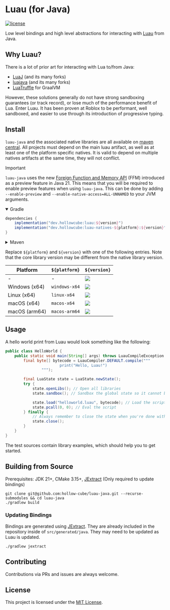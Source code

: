 # Luau (for Java)

[![license](https://img.shields.io/github/license/hollow-cube/luau-java.svg)](LICENSE)

Low level bindings and high level abstractions for interacting with [Luau](https://luau-lang.org) from Java.

## Why Luau?

There is a lot of prior art for interacting with Lua to/from Java:

* [LuaJ](https://github.com/luaj/luaj) (and its many forks)
* [luajava](https://github.com/jasonsantos/luajava) (and its many forks)
* [LuaTruffle](https://github.com/lucasallan/LuaTruffle) for GraalVM

However, these solutions generally do not have strong sandboxing guarantees (or track record), or lose much of the
performance benefit of Lua. Enter Luau. It has been proven at Roblox to be performant, well sandboxed, and easier to
use through its introduction of progressive typing.

## Install

`luau-java` and the associated native libraries are all available
on [maven central](https://search.maven.org/search?q=g:dev.hollowcube%20AND%20a:luau-java). All projects must depend on
the main luau artifact, as well as at least one of the platform specific natives. It is valid to depend on multiple
natives artifacts at the same time, they will not conflict.

> [!IMPORTANT]  
> `luau-java` uses the
> new [Foreign Function and Memory API](https://openjdk.org/jeps/442) (FFM) introduced as a preview feature in Java 21.
> This means that you will be required to enable preview features when using `luau-java`. This can be done by
> adding `--enable-preview` and `--enable-native-access=ALL-UNNAMED` to your JVM arguments.

<details open>
<summary>Gradle</summary>

```groovy
dependencies {
    implementation("dev.hollowcube:luau:${version}")
    implementation("dev.hollowcube:luau-natives-${platform}:${version}")
}
```

</details>

<details>
<summary>Maven</summary>

```xml

<dependencies>
    <dependency>
        <groupId>dev.hollowcube</groupId>
        <artifactId>luau</artifactId>
        <version>${version}</version>
    </dependency>
    <dependency>
        <groupId>dev.hollowcube</groupId>
        <artifactId>luau-natives-${platform}</artifactId>
        <version>${version}</version>
    </dependency>
</dependencies>
```

</details>

Replace `${platform}` and `${version}` with one of the following entries. Note that the core library version may be
different from the native library version.

| Platform      | `${platform}` | `${version}`                                                                                                                                      |
|---------------|---------------|---------------------------------------------------------------------------------------------------------------------------------------------------|
| -             | -             | [![](https://img.shields.io/maven-central/v/dev.hollowcube/luau-windows-x64)](https://mvnrepository.com/artifact/dev.hollowcube/luau)             |
| Windows (x64) | `windows-x64` | [![](https://img.shields.io/maven-central/v/dev.hollowcube/luau-windows-x64)](https://mvnrepository.com/artifact/dev.hollowcube/luau-windows-x64) |
| Linux (x64)   | `linux-x64`   | [![](https://img.shields.io/maven-central/v/dev.hollowcube/luau-linux-x64)](https://mvnrepository.com/artifact/dev.hollowcube/luau-linux-x64)     |
| macOS (x64)   | `macos-x64`   | [![](https://img.shields.io/maven-central/v/dev.hollowcube/luau-macos-x64)](https://mvnrepository.com/artifact/dev.hollowcube/luau-macos-x64)     |
| macOS (arm64) | `macos-arm64` | [![](https://img.shields.io/maven-central/v/dev.hollowcube/luau-macos-arm64)](https://mvnrepository.com/artifact/dev.hollowcube/luau-macos-arm64) |

## Usage

A hello world print from Luau would look something like the following:

```java
public class HelloWorld {
    public static void main(String[] args) throws LuauCompileException {
        final byte[] bytecode = LuauCompiler.DEFAULT.compile("""
                        print("Hello, Luau!")
                """);

        final LuaState state = LuaState.newState();
        try {
            state.openLibs(); // Open all libraries
            state.sandbox(); // Sandbox the global state so it cannot be edited by a script

            state.load("helloworld.luau", bytecode); // Load the script into the VM
            state.pcall(0, 0); // Eval the script
        } finally {
            // Always remember to close the state when you're done with it, or you will leak memory.
            state.close();
        }
    }
}
```

The test sources contain library examples, which should help you to get started.

## Building from Source

Prerequisites: JDK 21+, CMake 3.15+, [JExtract](https://jdk.java.net/jextract/) (Only required to update bindings)

```shell
git clone git@github.com:hollow-cube/luau-java.git --recurse-submodules && cd luau-java
./gradlew build
```

### Updating Bindings

Bindings are generated using [JExtract](https://jdk.java.net/jextract/). They are already included in the repository
inside of `src/generated/java`. They may need to be updated as Luau is updated.

```shell
./gradlew jextract
```

## Contributing

Contributions via PRs and issues are always welcome.

## License

This project is licensed under the [MIT License](LICENSE).
